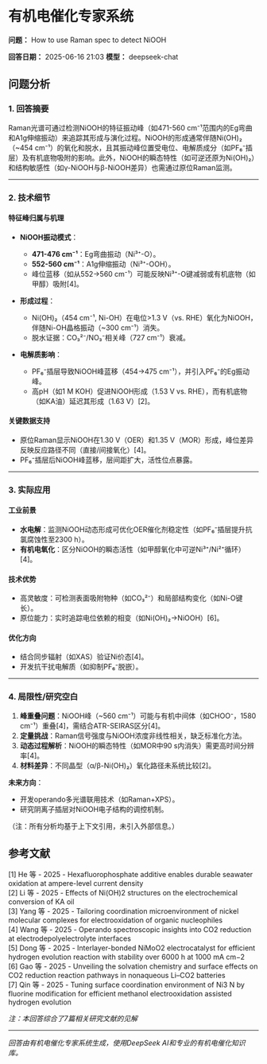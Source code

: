 # 有机电催化专家系统

**问题：** How to use Raman spec to detect NiOOH

**回答日期：** 2025-06-16 21:03
**模型：** deepseek-chat

## 问题分析
### 1. 回答摘要    
Raman光谱可通过检测NiOOH的特征振动峰（如471-560 cm⁻¹范围内的Eg弯曲和A1g伸缩振动）来追踪其形成与演化过程。NiOOH的形成通常伴随Ni(OH)₂（~454 cm⁻¹）的氧化和脱水，且其振动峰位置受电位、电解质成分（如PF₆⁻插层）及有机底物吸附的影响。此外，NiOOH的瞬态特性（如可逆还原为Ni(OH)₂）和结构敏感性（如γ-NiOOH与β-NiOOH差异）也需通过原位Raman监测。

---

### 2. 技术细节    
#### **特征峰归属与机理**    
- **NiOOH振动模式**：      
  - **471-476 cm⁻¹**：Eg弯曲振动（Ni³⁺-O）。      
  - **552-560 cm⁻¹**：A1g伸缩振动（Ni³⁺-OOH）。      
  - 峰位蓝移（如从552→560 cm⁻¹）可能反映Ni³⁺-O键减弱或有机底物（如甲醇）吸附[4]。    

- **形成过程**：      
  - Ni(OH)₂（454 cm⁻¹, Ni-OH）在电位>1.3 V（vs. RHE）氧化为NiOOH，伴随Ni-OH晶格振动（~300 cm⁻¹）消失。      
  - 脱水证据：CO₃²⁻/NO₃⁻相关峰（727 cm⁻¹）衰减。    

- **电解质影响**：      
  - PF₆⁻插层导致NiOOH峰蓝移（454→475 cm⁻¹），并引入PF₆⁻的Eg振动峰。      
  - 高pH（如1 M KOH）促进NiOOH形成（1.53 V vs. RHE），而有机底物（如KA油）延迟其形成（1.63 V）[2]。    

#### **关键数据支持**    
- 原位Raman显示NiOOH在1.30 V（OER）和1.35 V（MOR）形成，峰位差异反映反应路径不同（直接/间接氧化）[4]。      
- PF₆⁻插层后NiOOH峰蓝移，层间距扩大，活性位点暴露。    

---

### 3. 实际应用    
#### **工业前景**    
- **水电解**：监测NiOOH动态形成可优化OER催化剂稳定性（如PF₆⁻插层提升抗氯腐蚀性至2300 h）。      
- **有机电氧化**：区分NiOOH的瞬态活性（如甲醇氧化中可逆Ni³⁺/Ni²⁺循环）[4]。    

#### **技术优势**    
- 高灵敏度：可检测表面吸附物种（如CO₃²⁻）和局部结构变化（如Ni-O键长）。      
- 原位能力：实时追踪电位依赖的相变（如Ni(OH)₂→NiOOH）[6]。    

#### **优化方向**    
- 结合同步辐射（如XAS）验证Ni价态[4]。      
- 开发抗干扰电解质（如抑制PF₆⁻脱嵌）。    

---

### 4. 局限性/研究空白    
1. **峰重叠问题**：NiOOH峰（~560 cm⁻¹）可能与有机中间体（如CHOO⁻，1580 cm⁻¹）重叠[4]，需结合ATR-SEIRAS区分[4]。    
2. **定量挑战**：Raman信号强度与NiOOH浓度非线性相关，缺乏标准化方法。    
3. **动态过程解析**：NiOOH的瞬态特性（如MOR中90 s内消失）需更高时间分辨率[4]。    
4. **材料差异**：不同晶型（α/β-Ni(OH)₂）氧化路径未系统比较[2]。  

**未来方向**：    
- 开发operando多光谱联用技术（如Raman+XPS）。      
- 研究阴离子插层对NiOOH电子结构的调控机制。    

（注：所有分析均基于上下文引用，未引入外部信息。）

## 参考文献
[1] He 等 - 2025 - Hexafluorophosphate additive enables durable seawater oxidation at ampere-level current density  
[2] Li 等 - 2025 - Effects of Ni(OH)2 structures on the electrochemical conversion of KA oil  
[3] Yang 等 - 2025 - Tailoring coordination microenvironment of nickel molecular complexes for electrooxidation of organic nucleophiles  
[4] Wang 等 - 2025 - Operando spectroscopic insights into CO2 reduction at electrodepolyelectrolyte interfaces  
[5] Dong 等 - 2025 - Interlayer-bonded NiMoO2 electrocatalyst for efficient hydrogen evolution reaction with stability over 6000 h at 1000 mA cm−2  
[6] Gao 等 - 2025 - Unveiling the solvation chemistry and surface effects on CO2 reduction reaction pathways in nonaqueous Li–CO2 batteries  
[7] Qin 等 - 2025 - Tuning surface coordination environment of Ni3 N by fluorine modification for efficient methanol electrooxidation assisted hydrogen evolution  

*注：本回答综合了7篇相关研究文献的见解*

---
*回答由有机电催化专家系统生成，使用DeepSeek AI和专业的有机电催化知识库。*